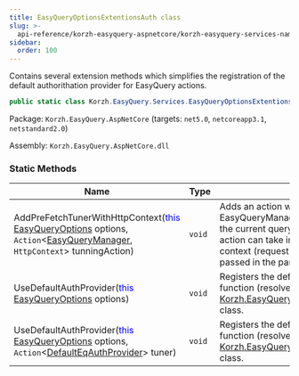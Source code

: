 ```yaml
---
title: EasyQueryOptionsExtentionsAuth class
slug: >-
  api-reference/korzh-easyquery-aspnetcore/korzh-easyquery-services-namespace/easyqueryoptionsextentionsauth-class
sidebar:
  order: 100
---
```


Contains several extension methods which simplifies the registration  of the default authorithation provider for EasyQuery actions.
```csharp
public static class Korzh.EasyQuery.Services.EasyQueryOptionsExtentionsAuth

```
Package: `Korzh.EasyQuery.AspNetCore` (targets: `net5.0`, `netcoreapp3.1`, `netstandard2.0`)

Assembly: `Korzh.EasyQuery.AspNetCore.dll`

### Static Methods

| Name | Type | Description | 
| --- | --- | --- | 
| AddPreFetchTunerWithHttpContext(<span style='color: blue'>this</span> [EasyQueryOptions](///easyquery/docs/api-reference/korzh-easyquery/korzh-easyquery-services-namespace/easyqueryoptions-class) options, `Action`&lt;[EasyQueryManager](///easyquery/docs/api-reference/korzh-easyquery/korzh-easyquery-services-namespace/easyquerymanager-class), `HttpContext`&gt; tunningAction) | `void` | Adds an action which allows to tune EasyQueryManager (e.g. add some conditions to the current query) before query execution.  This action can take into the account the current HTTP context (request parameters, current user) passed in the parameter. | 
| UseDefaultAuthProvider(<span style='color: blue'>this</span> [EasyQueryOptions](///easyquery/docs/api-reference/korzh-easyquery/korzh-easyquery-services-namespace/easyqueryoptions-class) options) | `void` | Registers the defaul authentication provider - a function (resolver)  that returns and instance of [Korzh.EasyQuery.Services.DefaultEqAuthProvider](///easyquery/docs/api-reference/korzh-easyquery-aspnetcore/korzh-easyquery-services-namespace/defaulteqauthprovider-class) class. | 
| UseDefaultAuthProvider(<span style='color: blue'>this</span> [EasyQueryOptions](///easyquery/docs/api-reference/korzh-easyquery/korzh-easyquery-services-namespace/easyqueryoptions-class) options, `Action`&lt;[DefaultEqAuthProvider](///easyquery/docs/api-reference/korzh-easyquery-aspnetcore/korzh-easyquery-services-namespace/defaulteqauthprovider-class)&gt; tuner) | `void` | Registers the defaul authentication provider - a function (resolver)  that returns and instance of [Korzh.EasyQuery.Services.DefaultEqAuthProvider](///easyquery/docs/api-reference/korzh-easyquery-aspnetcore/korzh-easyquery-services-namespace/defaulteqauthprovider-class) class. |

